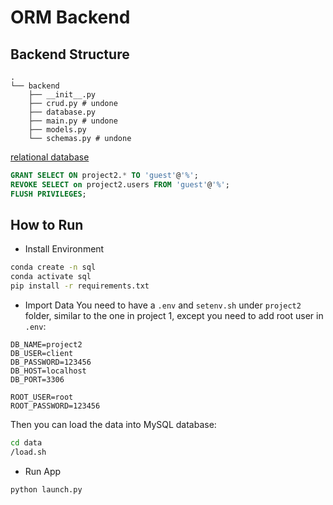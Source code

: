 # ORM Backend
## Backend Structure
```
.
└── backend
    ├── __init__.py
    ├── crud.py # undone
    ├── database.py
    ├── main.py # undone
    ├── models.py
    └── schemas.py # undone
```
[relational database](https://fastapi.tiangolo.com/tutorial/sql-databases/#__tabbed_2_1)

```sql
GRANT SELECT ON project2.* TO 'guest'@'%';
REVOKE SELECT on project2.users FROM 'guest'@'%';
FLUSH PRIVILEGES;
```
## How to Run
- Install Environment
```bash
conda create -n sql
conda activate sql
pip install -r requirements.txt
```
- Import Data
You need to have a `.env` and `setenv.sh` under `project2` folder, similar to the one in project 1, except you need to add root user in `.env`:
```
DB_NAME=project2
DB_USER=client
DB_PASSWORD=123456
DB_HOST=localhost
DB_PORT=3306

ROOT_USER=root
ROOT_PASSWORD=123456
```
Then you can load the data into MySQL database:
```bash
cd data
/load.sh
```
- Run App
```bash
python launch.py
```
